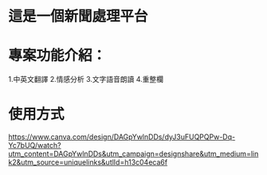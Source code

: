 # 這是一個新聞處理平台

# 專案功能介紹：
1.中英文翻譯
2.情感分析
3.文字語音朗讀
4.重整欄

# 使用方式
https://www.canva.com/design/DAGpYwlnDDs/dyJ3uFUQPQPw-Dq-Yc7bUQ/watch?utm_content=DAGpYwlnDDs&utm_campaign=designshare&utm_medium=link2&utm_source=uniquelinks&utlId=h13c04eca6f
